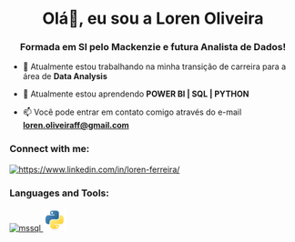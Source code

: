 <h1 align="center">Olá👋, eu sou a Loren Oliveira</h1>
<h3 align="center">Formada em SI pelo Mackenzie e futura Analista de Dados!</h3>

- 🔭 Atualmente estou trabalhando na minha transição de carreira para a área de **Data Analysis**

- 🌱 Atualmente estou aprendendo **POWER BI | SQL | PYTHON**

- 📫 Você pode entrar em contato comigo através do e-mail **loren.oliveiraff@gmail.com**

<h3 align="left">Connect with me:</h3>
<p align="left">
<a href="https://linkedin.com/in/https://www.linkedin.com/in/loren-ferreira/" target="blank"><img align="center" src="https://raw.githubusercontent.com/rahuldkjain/github-profile-readme-generator/master/src/images/icons/Social/linked-in-alt.svg" alt="https://www.linkedin.com/in/loren-ferreira/" height="30" width="40" /></a>
</p>

<h3 align="left">Languages and Tools:</h3>
<p align="left"> <a href="https://www.microsoft.com/en-us/sql-server" target="_blank" rel="noreferrer"> <img src="https://www.svgrepo.com/show/303229/microsoft-sql-server-logo.svg" alt="mssql" width="40" height="40"/> </a> <a href="https://www.python.org" target="_blank" rel="noreferrer"> <img src="https://raw.githubusercontent.com/devicons/devicon/master/icons/python/python-original.svg" alt="python" width="40" height="40"/> </a> </p>

